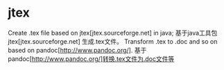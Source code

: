 # jtex
Create .tex file based on jtex[jtex.sourceforge.net] in java;
基于java工具包jtex[jtex.sourceforge.net] 生成.tex文件。
Transform .tex to .doc and so on based on pandoc[http://www.pandoc.org/].
基于pandoc[http://www.pandoc.org/]转换.tex文件为.doc文件等


